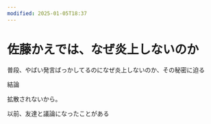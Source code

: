 ```yaml
---
modified: 2025-01-05T18:37
---
```

# 佐藤かえでは、なぜ炎上しないのか

普段、やばい発言ばっかしてるのになぜ炎上しないのか、その秘密に迫る

結論

拡散されないから。

以前、友達と議論になったことがある